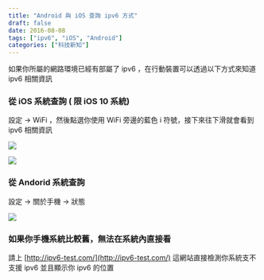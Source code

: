 ```yaml
---
title: "Android 與 iOS 查詢 ipv6 方式"
draft: false
date: 2016-08-08
tags: ["ipv6", "iOS", "Android"]
categories: ["科技新知"]
---
```



如果你所屬的網路環境已經有部屬了 ipv6 ，在行動裝置可以透過以下方式來知道 ipv6 相關資訊

<h3>從 iOS 系統查詢 ( 限 iOS 10 系統)</h3>

設定 -> WiFi ，然後點選你使用 WiFi 旁邊的藍色 i 符號，接下來往下滑就會看到 ipv6 相關資訊

<!--more-->


![](https://hiy.tw/tech/android_ios_ipv6/1.png)





![](https://hiy.tw/tech/android_ios_ipv6/2.png)


<h3>從 Andorid 系統查詢</h3>

設定 -> 關於手機 -> 狀態


![](https://hiy.tw/tech/android_ios_ipv6/3.png)


<h3>如果你手機系統比較舊，無法在系統內直接看</h3>

請上 [http://ipv6-test.com/](http://ipv6-test.com/) 這網站直接檢測你系統支不支援 ipv6 並且顯示你 ipv6 的位置






